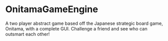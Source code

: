 # OnitamaGameEngine
A two player abstract game based off the Japanese strategic board game, Onitama, with a complete GUI. Challenge a friend and see who can outsmart each other!
